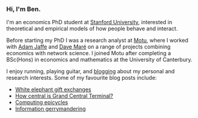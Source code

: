 ### Hi, I'm Ben.

I'm an economics PhD student at [Stanford University](https://economics.stanford.edu), interested in theoretical and empirical models of how people behave and interact.

Before starting my PhD I was a research analyst at [Motu](https://motu.nz), where I worked with [Adam Jaffe](https://www.motu.nz/about-us/people/adam-jaffe/) and [Dave Maré](https://www.motu.nz/about-us/people/dave-mare/) on a range of projects combining economics with network science.
I joined Motu after completing a BSc(Hons) in economics and mathematics at the University of Canterbury.

I enjoy running, playing guitar, and [blogging](/blog/) about my personal and research interests.
Some of my favourite blog posts include:

* [White elephant gift exchanges](/blog/white-elephant-gift-exchanges/)
* [How central is Grand Central Terminal?](/blog/how-central-grand-central-terminal/)
* [Computing epicycles](/blog/computing-epicycles/)
* [Information gerrymandering](/blog/information-gerrymandering/)
